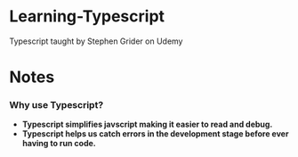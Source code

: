 # Learning-Typescript
Typescript taught by Stephen Grider on Udemy

# Notes

### Why use Typescript?
- **Typescript simplifies javscript making it easier to read and debug.**
- **Typescript helps us catch errors in the development stage before ever having to run code.**


